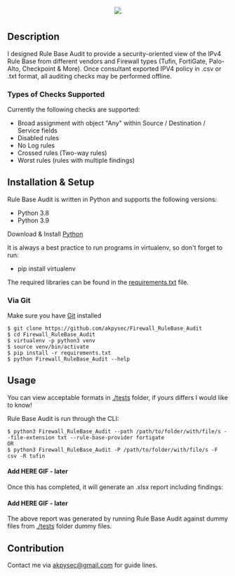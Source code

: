 <p align="center">
  <img src="https://user-images.githubusercontent.com/48283299/135764873-62804f9f-a58d-45ec-a1b2-0c33b04c31f1.png"/>
</p>

#

## Description

I designed Rule Base Audit to provide a security-oriented view of the IPv4 Rule Base from different vendors and 
Firewall types (Tufin, FortiGate, Palo-Alto, Checkpoint & More). 
Once consultant exported IPV4 policy in .csv or .txt format, all auditing checks may be performed offline.

### Types of Checks Supported

Currently the following checks are supported:

- Broad assignment with object "Any" within Source / Destination / Service fields
- Disabled rules
- No Log rules
- Crossed rules (Two-way rules)
- Worst rules (rules with multiple findings)

## Installation & Setup
Rule Base Audit is written in Python and supports the following versions:
* Python 3.8
* Python 3.9

Download & Install [Python](https://www.python.org/downloads/)

It is always a best practice to run programs in virtualenv, so don't forget to run:
* pip install virtualenv

The required libraries can be found in the 
[requirements.txt](https://github.com/akpysec/Firewall_RuleBase_Audit/blob/master/requirements.txt) file.
### Via Git
Make sure you have [Git](https://git-scm.com/downloads) installed 

    $ git clone https://github.com/akpysec/Firewall_RuleBase_Audit
    $ cd Firewall_RuleBase_Audit
    $ virtualenv -p python3 venv
    $ source venv/bin/activate
    $ pip install -r requirements.txt
    $ python Firewall_RuleBase_Audit --help

## Usage
You can view acceptable formats in 
[./tests](https://github.com/akpysec/Firewall_RuleBase_Audit/tree/master/tests) folder, 
if yours differs I would like to know!

Rule Base Audit is run through the CLI:

    $ python3 Firewall_RuleBase_Audit --path /path/to/folder/with/file/s --file-extension txt --rule-base-provider fortigate
    OR
    $ python3 Firewall_RuleBase_Audit -P /path/to/folder/with/file/s -F csv -R tufin

#### Add HERE GIF - later

Once this has completed, it will generate an .xlsx report including findings:

#### Add HERE GIF - later

The above report was generated by running Rule Base Audit against dummy files 
from [./tests](https://github.com/akpysec/Firewall_RuleBase_Audit/tree/master/tests) folder dummy files.

## Contribution
Contact me via <akpysec@gmail.com> for guide lines.

[comment]: <> ([^1]: )